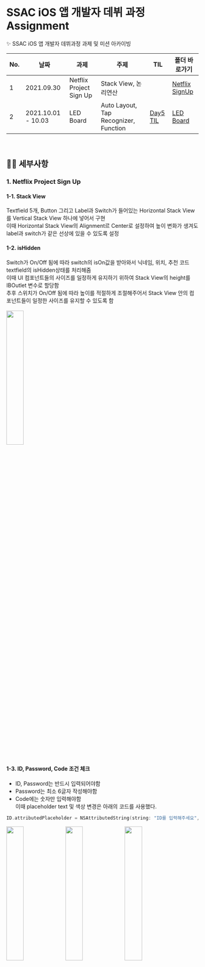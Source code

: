 # SSAC iOS 앱 개발자 데뷔 과정 Assignment 
✨ SSAC iOS 앱 개발자 데뷔과정 과제 및 미션 아카이빙

No. | 날짜 | 과제 | 주제 | TIL | 폴더 바로가기
------------ | ------------- | ------------- | ------------- | -------------  | -------------
1 | 2021.09.30 | Netflix Project Sign Up | Stack View, 논리연산 | | [Netflix SignUp](https://github.com/hope1053/SSAC_iOS_Assignment/tree/main/SSAC_Day4_SignUp)
2 | 2021.10.01 - 10.03 | LED Board | Auto Layout, Tap Recognizer, Function | [Day5 TIL](https://velog.io/@hope1053/SSACiOSDay-5-TIL) | [LED Board](https://github.com/hope1053/SSAC_iOS_Assignment/tree/main/SSAC_Day5_LEDBoard)

<br>

## 👩‍💻 세부사항
### 1. Netflix Project Sign Up
#### 1-1. Stack View  
Textfield 5개, Button 그리고 Label과 Switch가 들어있는 Horizontal Stack View를 Vertical Stack View 하나에 넣어서 구현  
이때 Horizontal Stack View의 Alignment르 Center로 설정하여 높이 변화가 생겨도 label과 switch가 같은 선상에 있을 수 있도록 설정  
#### 1-2. isHidden
Switch가 On/Off 됨에 따라 switch의 isOn값을 받아와서 닉네임, 위치, 추천 코드 textfield의 isHidden상태를 처리해줌  
이때 UI 컴포넌트들의 사이즈를 일정하게 유지하기 위하여 Stack View의 height를 IBOutlet 변수로 할당함  
추후 스위치가 On/Off 됨에 따라 높이를 적절하게 조절해주어서 Stack View 안의 컴포넌트들이 일정한 사이즈를 유지할 수 있도록 함  
<br>
<img src = "https://user-images.githubusercontent.com/22907483/135413960-985858af-9400-4d6e-829a-ff3614e368f9.gif" width="30%">
#### 1-3. ID, Password, Code 조건 체크
- ID, Password는 반드시 입력되어야함
- Password는 최소 6글자 작성해야함
- Code에는 숫자만 입력해야함  
이때 placeholder text 및 색상 변경은 아래의 코드를 사용했다.
```swift
ID.attributedPlaceholder = NSAttributedString(string: "ID를 입력해주세요", attributes: [.foregroundColor: UIColor.red])
```
<img src = "https://user-images.githubusercontent.com/22907483/135418793-c637a5ba-f2bf-401f-b851-078059f73d1d.PNG" width="30%"> <img src = "https://user-images.githubusercontent.com/22907483/135418769-5b463a52-4900-4e77-8095-a9dfbd4ec262.PNG" width="30%"> <img src = "https://user-images.githubusercontent.com/22907483/135418786-484412e7-da08-4612-818c-67970455a7b4.PNG" width="30%">
